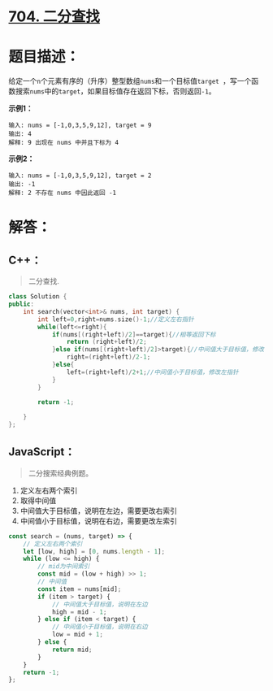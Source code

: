 # [704. 二分查找](https://leetcode-cn.com/problems/binary-search/)

# 题目描述：

给定一个`n`个元素有序的（升序）整型数组`nums`和一个目标值`target `，写一个函数搜索`nums`中的`target`，如果目标值存在返回下标，否则返回`-1`。

**示例1：**

```
输入: nums = [-1,0,3,5,9,12], target = 9
输出: 4
解释: 9 出现在 nums 中并且下标为 4
```

**示例2：**

```
输入: nums = [-1,0,3,5,9,12], target = 2
输出: -1
解释: 2 不存在 nums 中因此返回 -1
```

# 解答：

## C++：

> 二分查找.

```cpp
class Solution {
public:
    int search(vector<int>& nums, int target) {
        int left=0,right=nums.size()-1;//定义左右指针
        while(left<=right){
            if(nums[(right+left)/2]==target){//相等返回下标
                return (right+left)/2;
            }else if(nums[(right+left)/2]>target){//中间值大于目标值，修改右指针
                right=(right+left)/2-1;
            }else{
                left=(right+left)/2+1;//中间值小于目标值，修改左指针
            }
        }
        
        return -1;

    }
};
```

## JavaScript：

> 二分搜索经典例题。

1. 定义左右两个索引
2. 取得中间值
3. 中间值大于目标值，说明在左边，需要更改右索引
4. 中间值小于目标值，说明在右边，需要更改左索引


```javascript
const search = (nums, target) => {
    // 定义左右两个索引
    let [low, high] = [0, nums.length - 1];
    while (low <= high) {
        // mid为中间索引
        const mid = (low + high) >> 1;
        // 中间值
        const item = nums[mid];
        if (item > target) {
            // 中间值大于目标值，说明在左边
            high = mid - 1;
        } else if (item < target) {
            // 中间值小于目标值，说明在右边
            low = mid + 1;
        } else {
            return mid;
        }
    }
    return -1;
};
```


